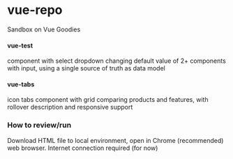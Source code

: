# vue-repo
Sandbox on Vue Goodies

#### vue-test
component with select dropdown changing default value of 2+ components with input, using a single source of truth as data model

#### vue-tabs
icon tabs component with grid comparing products and features, with rollover description and responsive support

### How to review/run
Download HTML file to local environment, open in Chrome (recommended) web browser. Internet connection required (for now)
